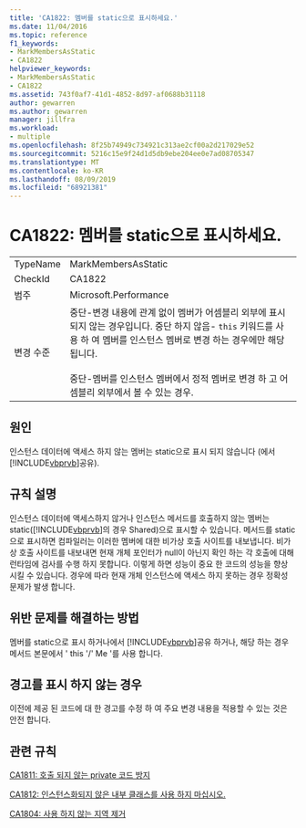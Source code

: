 ```yaml
---
title: 'CA1822: 멤버를 static으로 표시하세요.'
ms.date: 11/04/2016
ms.topic: reference
f1_keywords:
- MarkMembersAsStatic
- CA1822
helpviewer_keywords:
- MarkMembersAsStatic
- CA1822
ms.assetid: 743f0af7-41d1-4852-8d97-af0688b31118
author: gewarren
ms.author: gewarren
manager: jillfra
ms.workload:
- multiple
ms.openlocfilehash: 8f25b74949c734921c313ae2cf00a2d217029e52
ms.sourcegitcommit: 5216c15e9f24d1d5db9ebe204ee0e7ad08705347
ms.translationtype: MT
ms.contentlocale: ko-KR
ms.lasthandoff: 08/09/2019
ms.locfileid: "68921381"
---
```

# <a name="ca1822-mark-members-as-static"></a>CA1822: 멤버를 static으로 표시하세요.

|||
|-|-|
|TypeName|MarkMembersAsStatic|
|CheckId|CA1822|
|범주|Microsoft.Performance|
|변경 수준|중단-변경 내용에 관계 없이 멤버가 어셈블리 외부에 표시 되지 않는 경우입니다. 중단 하지 않음- `this` 키워드를 사용 하 여 멤버를 인스턴스 멤버로 변경 하는 경우에만 해당 됩니다.<br /><br /> 중단-멤버를 인스턴스 멤버에서 정적 멤버로 변경 하 고 어셈블리 외부에서 볼 수 있는 경우.|

## <a name="cause"></a>원인
인스턴스 데이터에 액세스 하지 않는 멤버는 static으로 표시 되지 않습니다 (에서 [!INCLUDE[vbprvb](../code-quality/includes/vbprvb_md.md)]공유).

## <a name="rule-description"></a>규칙 설명
인스턴스 데이터에 액세스하지 않거나 인스턴스 메서드를 호출하지 않는 멤버는 static([!INCLUDE[vbprvb](../code-quality/includes/vbprvb_md.md)]의 경우 Shared)으로 표시할 수 있습니다. 메서드를 static으로 표시하면 컴파일러는 이러한 멤버에 대한 비가상 호출 사이트를 내보냅니다. 비가상 호출 사이트를 내보내면 현재 개체 포인터가 null이 아닌지 확인 하는 각 호출에 대해 런타임에 검사를 수행 하지 못합니다. 이렇게 하면 성능이 중요 한 코드의 성능을 향상 시킬 수 있습니다. 경우에 따라 현재 개체 인스턴스에 액세스 하지 못하는 경우 정확성 문제가 발생 합니다.

## <a name="how-to-fix-violations"></a>위반 문제를 해결하는 방법
멤버를 static으로 표시 하거나에서 [!INCLUDE[vbprvb](../code-quality/includes/vbprvb_md.md)]공유 하거나, 해당 하는 경우 메서드 본문에서 ' this '/' Me '를 사용 합니다.

## <a name="when-to-suppress-warnings"></a>경고를 표시 하지 않는 경우
이전에 제공 된 코드에 대 한 경고를 수정 하 여 주요 변경 내용을 적용할 수 있는 것은 안전 합니다.

## <a name="related-rules"></a>관련 규칙
[CA1811: 호출 되지 않는 private 코드 방지](../code-quality/ca1811-avoid-uncalled-private-code.md)

[CA1812: 인스턴스화되지 않은 내부 클래스를 사용 하지 마십시오.](../code-quality/ca1812-avoid-uninstantiated-internal-classes.md)

[CA1804: 사용 하지 않는 지역 제거](../code-quality/ca1804-remove-unused-locals.md)